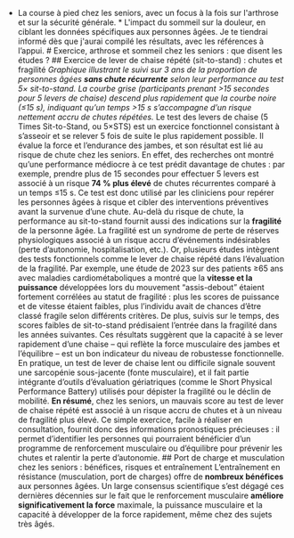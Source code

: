 * La course à pied chez les seniors, avec un focus à la fois sur l'arthrose et sur la sécurité générale. * L'impact du sommeil sur la douleur, en ciblant les données spécifiques aux personnes âgées. Je te tiendrai informé dès que j'aurai compilé les résultats, avec les références à l’appui. # Exercice, arthrose et sommeil chez les seniors : que disent les études ? ## Exercice de lever de chaise répété (sit-to-stand) : chutes et fragilité &#x20;*Graphique illustrant le suivi sur 3 ans de la proportion de personnes âgées **sans chute récurrente** selon leur performance au test 5× sit-to-stand. La courbe grise (participants prenant >15 secondes pour 5 levers de chaise) descend plus rapidement que la courbe noire (≤15 s), indiquant qu’un temps >15 s s’accompagne d’un risque nettement accru de chutes répétées.* Le test des levers de chaise (5 Times Sit-to-Stand, ou 5×STS) est un exercice fonctionnel consistant à s’asseoir et se relever 5 fois de suite le plus rapidement possible. Il évalue la force et l’endurance des jambes, et son résultat est lié au risque de chute chez les seniors. En effet, des recherches ont montré qu’une performance médiocre à ce test prédit davantage de chutes : par exemple, prendre plus de 15 secondes pour effectuer 5 levers est associé à un risque **74 % plus élevé** de chutes récurrentes comparé à un temps ≤15 s. Ce test est donc utilisé par les cliniciens pour repérer les personnes âgées à risque et cibler des interventions préventives avant la survenue d’une chute. Au-delà du risque de chute, la performance au sit-to-stand fournit aussi des indications sur la **fragilité** de la personne âgée. La fragilité est un syndrome de perte de réserves physiologiques associé à un risque accru d’événements indésirables (perte d’autonomie, hospitalisation, etc.). Or, plusieurs études intègrent des tests fonctionnels comme le lever de chaise répété dans l’évaluation de la fragilité. Par exemple, une étude de 2023 sur des patients ≥65 ans avec maladies cardiométaboliques a montré que la **vitesse et la puissance** développées lors du mouvement “assis-debout” étaient fortement corrélées au statut de fragilité : plus les scores de puissance et de vitesse étaient faibles, plus l’individu avait de chances d’être classé fragile selon différents critères. De plus, suivis sur le temps, des scores faibles de sit-to-stand prédisaient l’entrée dans la fragilité dans les années suivantes. Ces résultats suggèrent que la capacité à se lever rapidement d’une chaise – qui reflète la force musculaire des jambes et l’équilibre – est un bon indicateur du niveau de robustesse fonctionnelle. En pratique, un test de lever de chaise lent ou difficile signale souvent une sarcopénie sous-jacente (fonte musculaire), et il fait partie intégrante d’outils d’évaluation gériatriques (comme le Short Physical Performance Battery) utilisés pour dépister la fragilité ou le déclin de mobilité. **En résumé**, chez les seniors, un mauvais score au test de lever de chaise répété est associé à un risque accru de chutes et à un niveau de fragilité plus élevé. Ce simple exercice, facile à réaliser en consultation, fournit donc des informations pronostiques précieuses : il permet d’identifier les personnes qui pourraient bénéficier d’un programme de renforcement musculaire ou d’équilibre pour prévenir les chutes et ralentir la perte d’autonomie. ## Port de charge et musculation chez les seniors : bénéfices, risques et entraînement L’entraînement en résistance (musculation, port de charges) offre de **nombreux bénéfices** aux personnes âgées. Un large consensus scientifique s’est dégagé ces dernières décennies sur le fait que le renforcement musculaire **améliore significativement la force** maximale, la puissance musculaire et la capacité à développer de la force rapidement, même chez des sujets très âgés.